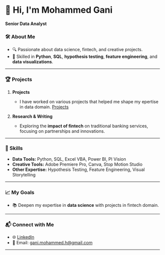 # 👋 Hi, I'm **Mohammed Gani**  
**Senior Data Analyst**

### 🛠 About Me
- 🔍 Passionate about data science, fintech, and creative projects.  
- 🧠 Skilled in **Python**, **SQL**, **hypothesis testing**, **feature engineering**, and **data visualizations**. 

---

### 🏆 Projects 
1. **Projects**  
   - I have worked on various projects that helped me shape my epertise in data domain. [Projects]('https://github.com/mohammedganih/portfolio-guide')

2. **Research & Writing**  
   - Exploring the **impact of fintech** on traditional banking services, focusing on partnerships and innovations.  

---

### 🌟 Skills  
- **Data Tools:** Python, SQL, Excel VBA, Power BI, PI Vision  
- **Creative Tools:** Adobe Premiere Pro, Canva, Stop Motion Studio  
- **Other Expertise:** Hypothesis Testing, Feature Engineering, Visual Storytelling  

---

### 📈 My Goals  
- 📚 Deepen my expertise in **data science** with projects in fintech domain.  

---

### 📬 Connect with Me  
- 🌐 [LinkedIn](https://linkedin.com/in/mohammedganih)     
- 📧 Email: gani.mohammed.h@gmail.com  

---
